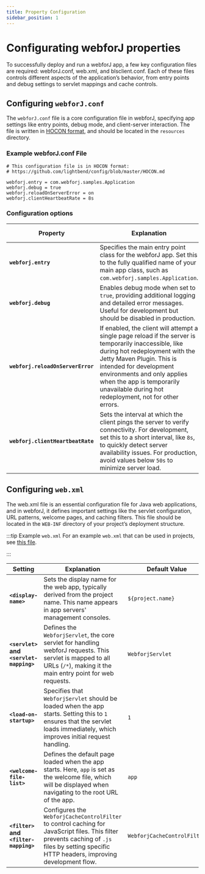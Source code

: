 ```yaml
---
title: Property Configuration
sidebar_position: 1
---
```


# Configurating webforJ properties

To successfully deploy and run a webforJ app, a few key configuration files are required: webforJ.conf, web.xml, and blsclient.conf. Each of these files controls different aspects of the application’s behavior, from entry points and debug settings to servlet mappings and cache controls.

## Configuring `webforJ.conf`

The `webforJ.conf` file is a core configuration file in webforJ, specifying app settings like entry points, debug mode, and client-server interaction. The file is written in [HOCON format](https://github.com/lightbend/config/blob/master/HOCON.md), and should be located in the `resources` directory.

### Example webforJ.conf File

```hocon
# This configuration file is in HOCON format:
# https://github.com/lightbend/config/blob/master/HOCON.md

webforj.entry = com.webforj.samples.Application
webforj.debug = true
webforj.reloadOnServerError = on
webforj.clientHeartbeatRate = 8s
```

### Configuration options

| Property                   | Explanation                                                                                                                                                                           | Default Value |
|----------------------------|---------------------------------------------------------------------------------------------------------------------------------------------------------------------------------------|---------------|
| **`webforj.entry`**            | Specifies the main entry point class for the webforJ app. Set this to the fully qualified name of your main app class, such as `com.webforj.samples.Application`.    | N/A     |
| **`webforj.debug`**            | Enables debug mode when set to `true`, providing additional logging and detailed error messages. Useful for development but should be disabled in production.                         | `true`  |
| **`webforj.reloadOnServerError`** | If enabled, the client will attempt a single page reload if the server is temporarily inaccessible, like during hot redeployment with the Jetty Maven Plugin. This is intended for development environments and only applies when the app is temporarily unavailable during hot redeployment, not for other errors. | `on`    |
| **`webforj.clientHeartbeatRate`** | Sets the interval at which the client pings the server to verify connectivity. For development, set this to a short interval, like `8s`, to quickly detect server availability issues. For production, avoid values below `50s` to minimize server load. | `50s`   |

## Configuring `web.xml`

The web.xml file is an essential configuration file for Java web applications, and in webforJ, it defines important settings like the servlet configuration, URL patterns, welcome pages, and caching filters. This file should be located in the `WEB-INF` directory of your project’s deployment structure.

:::tip Example `web.xml`
For an example `web.xml` that can be used in projects, see [this file](#).
<!-- TODO UPDATE THE URL -->
:::

| Setting                                      | Explanation                                                                                                                                                                               | Default Value                |
|----------------------------------------------|-------------------------------------------------------------------------------------------------------------------------------------------------------------------------------------------|------------------------------|
| **`<display-name>`**                         | Sets the display name for the web app, typically derived from the project name. This name appears in app servers' management consoles.                                     | `${project.name}`            |
| **`<servlet>` and `<servlet-mapping>`**      | Defines the `WebforjServlet`, the core servlet for handling webforJ requests. This servlet is mapped to all URLs (`/*`), making it the main entry point for web requests.                 | `WebforjServlet`             |
| **`<load-on-startup>`**                      | Specifies that `WebforjServlet` should be loaded when the app starts. Setting this to `1` ensures that the servlet loads immediately, which improves initial request handling.     | `1`                          |
| **`<welcome-file-list>`**                    | Defines the default page loaded when the app starts. Here, `app` is set as the welcome file, which will be displayed when navigating to the root URL of the app.           | `app`                        |
| **`<filter>` and `<filter-mapping>`**        | Configures the `WebforjCacheControlFilter` to control caching for JavaScript files. This filter prevents caching of `.js` files by setting specific HTTP headers, improving development flow. | `WebforjCacheControlFilter`  |


<!-- ## Configuring `blsclient.conf` -->
